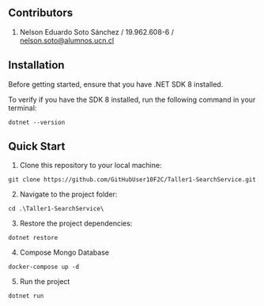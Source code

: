 ## Contributors
1. Nelson Eduardo Soto Sánchez / 19.962.608-6 / nelson.soto@alumnos.ucn.cl


## Installation

Before getting started, ensure that you have .NET SDK 8 installed.

To verify if you have the SDK 8 installed, run the following command in your terminal:

```
dotnet --version
```

## Quick Start

1. Clone this repository to your local machine:

```
git clone https://github.com/GitHubUser10F2C/Taller1-SearchService.git
```

2. Navigate to the project folder:

```
cd .\Taller1-SearchService\
```

3. Restore the project dependencies:

```
dotnet restore
```

4. Compose Mongo Database

```
docker-compose up -d
```

5. Run the project

```
dotnet run
```